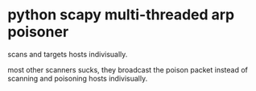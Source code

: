 # python scapy multi-threaded arp poisoner

scans and targets hosts indivisually.

most other scanners sucks, they broadcast the poison packet instead of scanning and poisoning hosts indivisually.
